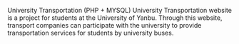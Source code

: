 University Transportation (PHP + MYSQL)
University Transportation website is a project for students at the University of Yanbu. Through this website, transport companies can participate with the university to provide transportation services for students by university buses.

